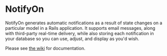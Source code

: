 NotifyOn
==========

NotifyOn generates automatic notifications as a result of state changes on a
particular model in a Rails application. It supports email messages, along with
third-party real-time delivery, while also storing each notification in your
database so you can use, adjust, and display as you'd wish.

Please see [the wiki](https://github.com/digerata/NotifyOn/wiki) for
documentation.
